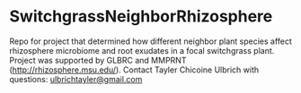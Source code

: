 # SwitchgrassNeighborRhizosphere
Repo for project that determined how different neighbor plant species affect rhizosphere microbiome and root exudates in a focal switchgrass plant. 
Project was supported by GLBRC and MMPRNT (http://rhizosphere.msu.edu/). 
Contact Tayler Chicoine Ulbrich with questions: ulbrichtayler@gmail.com
